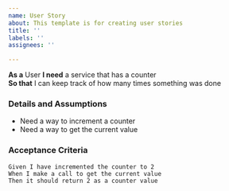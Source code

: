 ```yaml
---
name: User Story
about: This template is for creating user stories
title: ''
labels: ''
assignees: ''

---
```


**As a** User
 **I need** a service that has a counter   
 **So that** I can keep track of how many times something was done
   
 ### Details and Assumptions
 * Need a way to increment a counter
 * Need a way to get the current value
   
 ### Acceptance Criteria  
   
 ```gherkin
 Given I have incremented the counter to 2
 When I make a call to get the current value
 Then it should return 2 as a counter value
 ```
